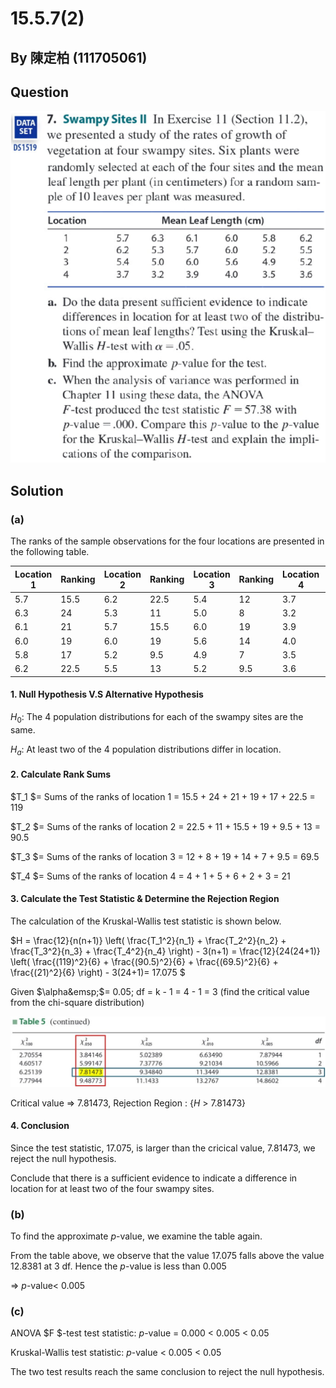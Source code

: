 # 15.5.7(2)

## By 陳定柏 (111705061)

## Question
![image](https://github.com/HWTeng-Course/202402-Statistics/blob/main/Images/15.5.7(2).png?raw=true)

## Solution

### (a)

The ranks of the sample observations for the four locations are presented in the following table.

| Location 1 | Ranking | Location 2 | Ranking | Location 3 | Ranking | Location 4 | Ranking |
| ---------- | ------- | ---------- | ------- | ---------- | ------- | ---------- | ------- |
| 5.7        | 15.5    | 6.2        | 22.5    | 5.4        | 12      | 3.7        | 4       |
| 6.3        | 24      | 5.3        | 11      | 5.0        | 8       | 3.2        | 1       |
| 6.1        | 21      | 5.7        | 15.5    | 6.0        | 19      | 3.9        | 5       |
| 6.0        | 19      | 6.0        | 19      | 5.6        | 14      | 4.0        | 6       |
| 5.8        | 17      | 5.2        | 9.5     | 4.9        | 7       | 3.5        | 2       |
| 6.2        | 22.5    | 5.5        | 13      | 5.2        | 9.5     | 3.6        | 3       |

#### 1. Null Hypothesis V.S Alternative Hypothesis

 $H_0 :$ The 4 population distributions for each of the swampy sites are the same. 

 $H_a :$ At least two of the 4 population distributions differ in location.

 

#### 2. Calculate Rank Sums

 $T_1 $= Sums of the ranks of location 1 = 15.5 + 24 + 21 + 19 + 17 + 22.5 = 119
 
 $T_2 $= Sums of the ranks of location 2 = 22.5 + 11 + 15.5 + 19 + 9.5 + 13 = 90.5
 
 $T_3 $= Sums of the ranks of location 3 = 12 + 8 + 19 + 14 + 7 + 9.5 = 69.5
 
 $T_4 $= Sums of the ranks of location 4 = 4 + 1 + 5 + 6 + 2 + 3 = 21

 

#### 3. Calculate the Test Statistic & Determine the Rejection Region

The calculation of the Kruskal-Wallis test statistic is shown below.

$H = \frac{12}{n(n+1)} \left( \frac{T_1^2}{n_1} + \frac{T_2^2}{n_2} + \frac{T_3^2}{n_3} + \frac{T_4^2}{n_4} \right) - 3(n+1) = \frac{12}{24(24+1)} \left( \frac{(119)^2}{6} + \frac{(90.5)^2}{6} + \frac{(69.5)^2}{6} + \frac{(21)^2}{6} \right) - 3(24+1)= 17.075 $

Given $\alpha&emsp;$=  0.05; df = k - 1 = 4 - 1 = 3 (find the critical value from the chi-square distribution)

![image](https://github.com/HWTeng-Course/202402-Statistics/blob/main/Images/stat.jpg?raw=true)

Critical value =>  7.81473, Rejection Region : {$H$ > 7.81473} 



#### 4. Conclusion

Since the test statistic, 17.075, is larger than the cricical value, 7.81473, we reject the null hypothesis.

Conclude that there is a sufficient evidence to indicate a difference in location for at least two of the four swampy sites.



### (b)

To find the approximate $p$-value, we examine the table again.

From the table above, we observe that the value 17.075 falls above the value 12.8381 at 3 df. Hence the $p$-value is less than 0.005 

=> $p$-value< 0.005



### (c)

ANOVA $F $-test test statistic: $p$-value = 0.000 < 0.005 < 0.05

Kruskal-Wallis test statistic:  $p$-value < 0.005 < 0.05

The two test results reach the same conclusion to reject the null hypothesis.


